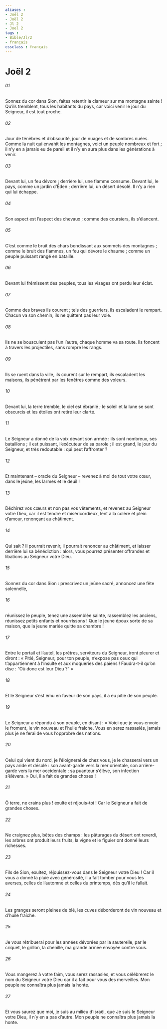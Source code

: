 ```yaml
---
aliases : 
- Joël 2
- Joël 2
- Jl 2
- Joel 2
tags : 
- Bible/Jl/2
- français
cssclass : français
---
```


# Joël 2

###### 01
Sonnez du cor dans Sion,
faites retentir la clameur sur ma montagne sainte !
Qu’ils tremblent, tous les habitants du pays,
car voici venir le jour du Seigneur,
il est tout proche.
###### 02
Jour de ténèbres et d’obscurité,
jour de nuages et de sombres nuées.
Comme la nuit qui envahit les montagnes,
voici un peuple nombreux et fort ;
il n’y en a jamais eu de pareil
et il n’y en aura plus dans les générations à venir.
###### 03
Devant lui, un feu dévore ;
derrière lui, une flamme consume.
Devant lui, le pays, comme un jardin d’Éden ;
derrière lui, un désert désolé.
Il n’y a rien qui lui échappe.
###### 04
Son aspect est l’aspect des chevaux ;
comme des coursiers, ils s’élancent.
###### 05
C’est comme le bruit des chars
bondissant aux sommets des montagnes ;
comme le bruit des flammes,
un feu qui dévore le chaume ;
comme un peuple puissant
rangé en bataille.
###### 06
Devant lui frémissent des peuples,
tous les visages ont perdu leur éclat.
###### 07
Comme des braves ils courent ;
tels des guerriers, ils escaladent le rempart.
Chacun va son chemin,
ils ne quittent pas leur voie.
###### 08
Ils ne se bousculent pas l’un l’autre,
chaque homme va sa route.
Ils foncent à travers les projectiles,
sans rompre les rangs.
###### 09
Ils se ruent dans la ville,
ils courent sur le rempart,
ils escaladent les maisons,
ils pénètrent par les fenêtres
comme des voleurs.
###### 10
Devant lui, la terre tremble,
le ciel est ébranlé ;
le soleil et la lune se sont obscurcis
et les étoiles ont retiré leur clarté.
###### 11
Le Seigneur a donné de la voix
devant son armée :
ils sont nombreux, ses bataillons ;
il est puissant, l’exécuteur de sa parole ;
il est grand, le jour du Seigneur, et très redoutable :
qui peut l’affronter ?
###### 12
Et maintenant – oracle du Seigneur –
revenez à moi de tout votre cœur,
dans le jeûne, les larmes et le deuil !
###### 13
Déchirez vos cœurs et non pas vos vêtements,
et revenez au Seigneur votre Dieu,
car il est tendre et miséricordieux,
lent à la colère et plein d’amour,
renonçant au châtiment.
###### 14
Qui sait ? Il pourrait revenir,
il pourrait renoncer au châtiment,
et laisser derrière lui sa bénédiction :
alors, vous pourrez présenter offrandes et libations
au Seigneur votre Dieu.
###### 15
Sonnez du cor dans Sion :
prescrivez un jeûne sacré, annoncez une fête solennelle,
###### 16
réunissez le peuple, tenez une assemblée sainte,
rassemblez les anciens,
réunissez petits enfants et nourrissons !
Que le jeune époux sorte de sa maison,
que la jeune mariée quitte sa chambre !
###### 17
Entre le portail et l’autel,
les prêtres, serviteurs du Seigneur,
iront pleurer et diront :
« Pitié, Seigneur, pour ton peuple,
n’expose pas ceux qui t’appartiennent
à l’insulte et aux moqueries des païens !
Faudra-t-il qu’on dise :
“Où donc est leur Dieu ?” »
###### 18
Et le Seigneur s’est ému en faveur de son pays,
il a eu pitié de son peuple.
###### 19
Le Seigneur a répondu à son peuple, en disant :
« Voici que je vous envoie
le froment, le vin nouveau et l’huile fraîche.
Vous en serez rassasiés,
jamais plus je ne ferai de vous l’opprobre des nations.
###### 20
Celui qui vient du nord, je l’éloignerai de chez vous,
je le chasserai vers un pays aride et désolé :
son avant-garde vers la mer orientale,
son arrière-garde vers la mer occidentale ;
sa puanteur s’élève,
son infection s’élèvera. »
Oui, il a fait de grandes choses !
###### 21
Ô terre, ne crains plus !
exulte et réjouis-toi !
Car le Seigneur a fait de grandes choses.
###### 22
Ne craignez plus, bêtes des champs :
les pâturages du désert ont reverdi,
les arbres ont produit leurs fruits,
la vigne et le figuier ont donné leurs richesses.
###### 23
Fils de Sion, exultez,
réjouissez-vous dans le Seigneur votre Dieu !
Car il vous a donné la pluie avec générosité,
il a fait tomber pour vous les averses,
celles de l’automne et celles du printemps,
dès qu’il le fallait.
###### 24
Les granges seront pleines de blé,
les cuves déborderont de vin nouveau et d’huile fraîche.
###### 25
Je vous rétribuerai pour les années
dévorées par la sauterelle,
par le criquet, le grillon, la chenille,
ma grande armée envoyée contre vous.
###### 26
Vous mangerez à votre faim, vous serez rassasiés,
et vous célébrerez le nom du Seigneur votre Dieu
car il a fait pour vous des merveilles.
Mon peuple ne connaîtra plus jamais la honte.
###### 27
Et vous saurez que moi, je suis au milieu d’Israël,
que Je suis le Seigneur votre Dieu,
il n’y en a pas d’autre.
Mon peuple ne connaîtra plus jamais la honte.
